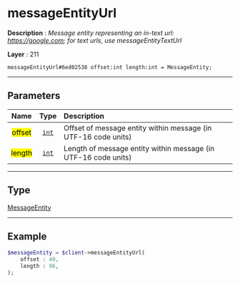 # messageEntityUrl

**Description** : *Message entity representing an in-text url: https://google.com; for text urls, use messageEntityTextUrl*

**Layer** : 211

```tl
messageEntityUrl#6ed02538 offset:int length:int = MessageEntity;
```

---

## Parameters

| Name | Type | Description |
| :---: | :---: | :--- |
| <mark>offset</mark> | [`int`](type/int) | Offset of message entity within message (in UTF-16 code units) |
| <mark>length</mark> | [`int`](type/int) | Length of message entity within message (in UTF-16 code units) |

---

## Type

[MessageEntity](type/MessageEntity)

---

## Example

```php
$messageEntity = $client->messageEntityUrl(
	offset : 40,
	length : 96,
);
```